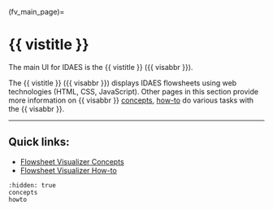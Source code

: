 (fv_main_page)=
# {{ vistitle }}
The main UI for IDAES is the {{ vistitle }} ({{ visabbr }}).

The {{ vistitle }} ({{ visabbr }}) displays IDAES flowsheets using web technologies (HTML, CSS, JavaScript).
Other pages in this section provide more information on {{ visabbr }} [concepts](#fv-concepts), [how-to](#fv-howto) do various
tasks with the {{ visabbr }}.

---

## Quick links:

* [Flowsheet Visualizer Concepts](fv-concepts)
* [Flowsheet Visualizer How-to](fv-howto)

```{toctree}
:hidden: true
concepts
howto
```